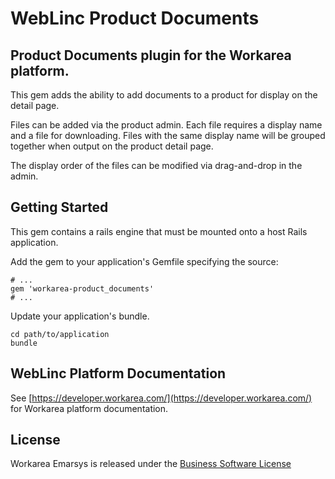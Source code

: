 WebLinc Product Documents
================================================================================

Product Documents plugin for the Workarea platform.
-------------------------------------------------------------------------------

This gem adds the ability to add documents to a product for display on the detail page.

Files can be added via the product admin. Each file requires a display name and a file for downloading.
Files with the same display name will be grouped together when output on the product detail page.

The display order of the files can be modified via drag-and-drop in the admin.


Getting Started
--------------------------------------------------------------------------------

This gem contains a rails engine that must be mounted onto a host Rails application.

Add the gem to your application's Gemfile specifying the source:

    # ...
    gem 'workarea-product_documents'
    # ...

Update your application's bundle.

    cd path/to/application
    bundle

WebLinc Platform Documentation
--------------------------------------------------------------------------------

See [https://developer.workarea.com/](https://developer.workarea.com/) for Workarea platform documentation.

License
--------------------------------------------------------------------------------

Workarea Emarsys is released under the [Business Software License](LICENSE)
